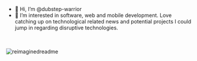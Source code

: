 - 👋 Hi, I’m @dubstep-warrior
- 👀 I’m interested in software, web and mobile development. Love catching up on technological related news and potential projects I could jump in regarding disruptive technologies.  
<!---
- 💞️ ******
- 📫 ******
--->

\
\
<img src="https://myreadme.vercel.app/api/embed/dubstep-warrior?panels=userstatistics,toprepositories,toplanguages,commitgraph" alt="reimaginedreadme" />

<!---
dubstep-warrior/dubstep-warrior is a ✨ special ✨ repository because its `README.md` (this file) appears on your GitHub profile.
You can click the Preview link to take a look at your changes.
--->
